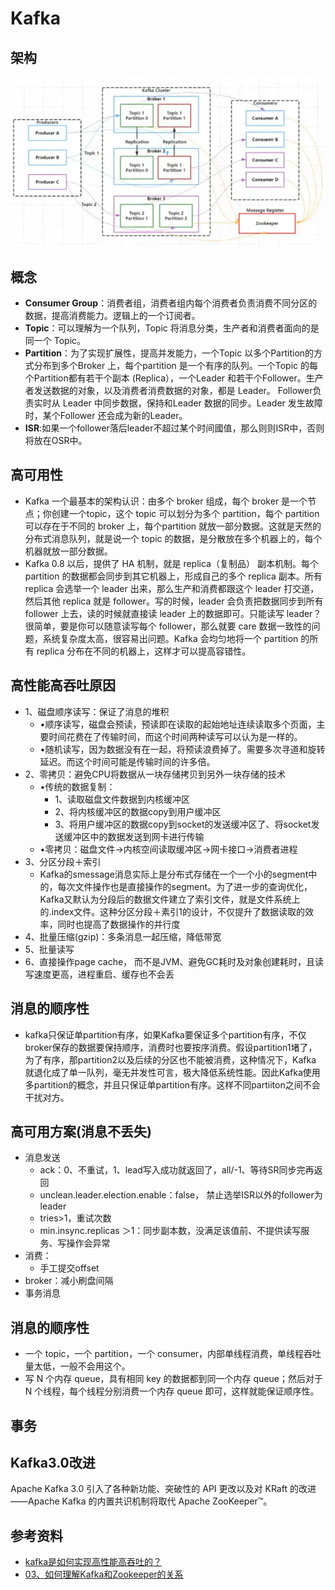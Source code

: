 # Kafka

## 架构
 ![image](../../../Resources/Middleware/MQ/Kafka/kafka-structure.webp)
 
## 概念
 - **Consumer Group**：消费者组，消费者组内每个消费者负责消费不同分区的数据，提高消费能力。逻辑上的一个订阅者。
 - **Topic**：可以理解为一个队列，Topic 将消息分类，生产者和消费者面向的是同一个 Topic。
 - **Partition**：为了实现扩展性，提高并发能力，一个Topic 以多个Partition的方式分布到多个Broker 上，每个partition 是一个有序的队列。一个Topic 的每个Partition都有若干个副本 (Replica），一个Leader 和若干个Follower。生产者发送数据的对象，以及消费者消费数据的对象，都是 Leader。 Follower负责实时从 Leader 中同步数据，保持和Leader 数据的同步。Leader 发生故障时，某个Follower 还会成为新的Leader。
  - **ISR**:如果一个follower落后leader不超过某个时间國值，那么则则ISR中，否则将放在OSR中。

## 高可用性
  - Kafka 一个最基本的架构认识：由多个 broker 组成，每个 broker 是一个节点；你创建一个topic，这个 topic 可以划分为多个 partition，每个 partition 可以存在于不同的 broker 上，每个partition 就放一部分数据。这就是天然的分布式消息队列，就是说一个 topic 的数据，是分散放在多个机器上的，每个机器就放一部分数据。
  - Kafka 0.8 以后，提供了 HA 机制，就是 replica（复制品） 副本机制。每个 partition 的数据都会同步到其它机器上，形成自己的多个 replica 副本。所有 replica 会选举一个 leader 出来，那么生产和消费都跟这个 leader 打交道，然后其他 replica 就是 follower。写的时候，leader 会负责把数据同步到所有 follower 上去，读的时候就直接读 leader 上的数据即可。只能读写 leader？很简单，要是你可以随意读写每个 follower，那么就要 care 数据一致性的问题，系统复杂度太高，很容易出问题。Kafka 会均匀地将一个 partition 的所有 replica 分布在不同的机器上，这样才可以提高容错性。

## 高性能高吞吐原因
  - 1、磁盘顺序读写：保证了消息的堆积
    - •顺序读写，磁盘会预读，预读即在读取的起始地址连续读取多个页面，主要时间花费在了传输时间，而这个时间两种读写可以认为是一样的。
    - •随机读写，因为数据没有在一起，将预读浪费掉了。需要多次寻道和旋转延迟。而这个时间可能是传输时间的许多倍。
  - 2、零拷贝：避免CPU将数据从一块存储拷贝到另外一块存储的技术
    - •传统的数据复制：
      - 1、读取磁盘文件数据到内核缓冲区
      - 2、将内核缓冲区的数据copy到用户缓冲区
      - 3、将用户缓冲区的数据copy到socket的发送缓冲区了、将socket发送缓冲区中的数据发送到网卡进行传输
    - •零拷贝：磁盘文件->内核空间读取缓冲区->网卡接口->消费者进程
  - 3、分区分段＋索引
    - Kafka的smessage消息实际上是分布式存储在一个一个小的segment中的，每次文件操作也是直接操作的segment。为了进一步的查询优化，Kafka又默认为分段后的数据文件建立了索引文件，就是文件系统上的.index文件。这种分区分段＋素引1的设计，不仅提升了数据读取的效率，同时也提高了数据操作的并行度
  - 4、批量压缩(gzip)：多条消息一起压缩，降低带宽
  - 5、批量读写
  - 6、直接操作page cache， 而不是JVM、避免GC耗时及对象创建耗时，且读写速度更高，进程重启、缓存也不会丢

## 消息的顺序性
 - kafka只保证单partition有序，如果Kafka要保证多个partition有序，不仅broker保存的数据要保持顺序，消费时也要按序消费。假设partition1堵了，为了有序，那partition2以及后续的分区也不能被消费，这种情况下，Kafka 就退化成了单一队列，毫无并发性可言，极大降低系统性能。因此Kafka使用多partition的概念，并且只保证单partition有序。这样不同partiiton之间不会干扰对方。


## 高可用方案(消息不丢失)
 - 消息发送
   - ack：0、不重试，1、lead写入成功就返回了，all/-1、等待SR同步完再返回
   - unclean.leader.election.enable：false， 禁止选举ISR以外的follower为leader
   - tries>1，重试次数
   - min.insync.replicas ＞1：同步副本数，没满足该值前、不提供读写服务、写操作会异常
 - 消费：
   - 手工提交offset
 - broker：减小刷盘间隔
 - 事务消息

## 消息的顺序性
 - 一个 topic，一个 partition，一个 consumer，内部单线程消费，单线程吞吐量太低，一般不会用这个。
 - 写 N 个内存 queue，具有相同 key 的数据都到同一个内存 queue；然后对于 N 个线程，每个线程分别消费一个内存 queue 即可，这样就能保证顺序性。

## 事务

## Kafka3.0改进
  Apache Kafka 3.0 引入了各种新功能、突破性的 API 更改以及对 KRaft 的改进——Apache Kafka 的内置共识机制将取代 Apache ZooKeeper™。

## 参考资料
  - [kafka是如何实现高性能高吞吐的？](https://blog.csdn.net/weixin_42103983/article/details/121796316)
  - [03、如何理解Kafka和Zookeeper的关系 ](https://www.cnblogs.com/suyj/p/16786273.html)


  
